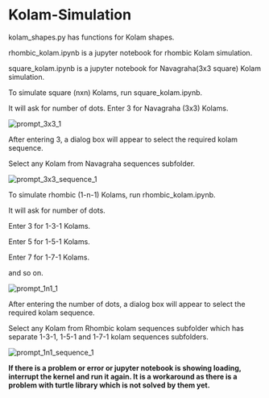 # Kolam-Simulation

kolam_shapes.py has functions for Kolam shapes.

rhombic_kolam.ipynb is a jupyter notebook for rhombic Kolam simulation.

square_kolam.ipynb is a jupyter notebook for Navagraha(3x3 square) Kolam simulation.

To simulate square (nxn) Kolams, run square_kolam.ipynb.

It will ask for number of dots. Enter 3 for Navagraha (3x3) Kolams.

![prompt_3x3_1](https://github.com/Bharathi-Tulasi/Kolam-Simulation/assets/121544324/85f00a20-4012-44cc-a20c-42b292b7e84d)

After entering 3, a dialog box will appear to select the required kolam sequence.

Select any Kolam from Navagraha sequences subfolder.


![prompt_3x3_sequence_1](https://github.com/Bharathi-Tulasi/Kolam-Simulation/assets/121544324/eb0017a6-876b-49c8-aac4-13b4df363bc9)


To simulate rhombic (1-n-1) Kolams, run rhombic_kolam.ipynb.

It will ask for number of dots. 

Enter 3 for 1-3-1 Kolams.

Enter 5 for 1-5-1 Kolams.

Enter 7 for 1-7-1 Kolams.

and so on.

![prompt_1n1_1](https://github.com/Bharathi-Tulasi/Kolam-Simulation/assets/121544324/16141450-f628-422c-9b13-8584033058d7)


After entering the number of dots, a dialog box will appear to select the required kolam sequence.

Select any Kolam from Rhombic kolam sequences subfolder which has separate 1-3-1, 1-5-1 and 1-7-1 kolam sequences subfolders.

![prompt_1n1_sequence_1](https://github.com/Bharathi-Tulasi/Kolam-Simulation/assets/121544324/be1a1070-c51f-459f-a9b5-7c2dc91314a6)

**If there is a problem or error or jupyter notebook is showing loading, interrupt the kernel and run it again. It is a workaround as there is a problem with turtle library which is not solved by them yet.**
